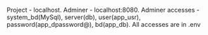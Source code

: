 Project - localhost. Adminer - localhost:8080. Adminer accesses - system_bd(MySql), server(db), user(app_usr), password(app_dpassword@), bd(app_db). All accesses are in .env
